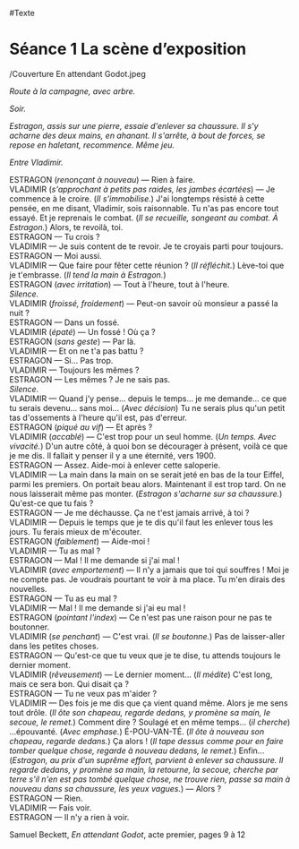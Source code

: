 #Texte

# Séance 1 La scène d’exposition

/Couverture En attendant Godot.jpeg

*Route à la campagne, avec arbre.*

*Soir.*

*Estragon, assis sur une pierre, essaie d'enlever sa chaussure. Il s'y acharne des deux mains, en ahanant. Il s'arrête, à bout de forces, se repose en haletant, recommence. Même jeu.*

*Entre Vladimir.*

ESTRAGON (*renonçant à nouveau*) — Rien à faire.<br />
VLADIMIR (*s'approchant à petits pas raides, les jambes écartées*) — Je commence à le croire. (*Il s'immobilise.*) J'ai longtemps résisté à cette pensée, en me disant, Vladimir, sois raisonnable. Tu n'as pas encore tout essayé. Et je reprenais le combat. (*Il se recueille, songeant au combat. À Estragon.*) Alors, te revoilà, toi.<br />
ESTRAGON — Tu crois ?<br />
VLADIMIR — Je suis content de te revoir. Je te croyais parti pour toujours.<br />
ESTRAGON — Moi aussi.<br />
VLADIMIR — Que faire pour fêter cette réunion ? (*Il réfléchit.*) Lève-toi que je t'embrasse. (*Il tend la main à Estragon.*)<br />
ESTRAGON (*avec irritation*) — Tout à l'heure, tout à l'heure.<br />
*Silence.*<br />
VLADIMIR (*froissé, froidement*) — Peut-on savoir où monsieur a passé la nuit ?<br />
ESTRAGON — Dans un fossé.<br />
VLADIMIR (*épaté*) — Un fossé ! Où ça ?<br />
ESTRAGON (*sans geste*) — Par là.<br />
VLADIMIR — Et on ne t'a pas battu ?<br />
ESTRAGON — Si... Pas trop.<br />
VLADIMIR — Toujours les mêmes ?<br />
ESTRAGON — Les mêmes ? Je ne sais pas.<br />
*Silence.*<br />
VLADIMIR — Quand j'y pense... depuis le temps... je me demande... ce que tu serais devenu... sans moi... (*Avec décision*) Tu ne serais plus qu'un petit tas d'ossements à l'heure qu'il est, pas d'erreur.<br />
ESTRAGON (*piqué au vif*) — Et après ?<br />
VLADIMIR (*accablé*) — C'est trop pour un seul homme. (*Un temps. Avec vivacité.*) D'un autre côté, à quoi bon se décourager à présent, voilà ce que je me dis. Il fallait y penser il y a une éternité, vers 1900.<br />
ESTRAGON — Assez. Aide-moi à enlever cette saloperie.<br />
VLADIMIR — La main dans la main on se serait jeté en bas de la tour Eiffel, parmi les premiers. On portait beau alors. Maintenant il est trop tard. On ne nous laisserait même pas monter. (*Estragon s'acharne sur sa chaussure.*) Qu'est-ce que tu fais ?<br />
ESTRAGON — Je me déchausse. Ça ne t'est jamais arrivé, à toi ?<br />
VLADIMIR — Depuis le temps que je te dis qu'il faut les enlever tous les jours. Tu ferais mieux de m'écouter.<br />
ESTRAGON (*faiblement*) — Aide-moi !<br />
VLADIMIR — Tu as mal ?<br />
ESTRAGON — Mal ! Il me demande si j'ai mal !<br />
VLADIMIR (*avec emportement*) — Il n'y a jamais que toi qui souffres ! Moi je ne compte pas. Je voudrais pourtant te voir à ma place. Tu m'en dirais des nouvelles.<br />
ESTRAGON — Tu as eu mal ?<br />
VLADIMIR — Mal ! Il me demande si j'ai eu mal !<br />
ESTRAGON (*pointant l'index*) — Ce n'est pas une raison pour ne pas te boutonner.<br />
VLADIMIR (*se penchant*) — C'est vrai. (*Il se boutonne.*) Pas de laisser-aller dans les petites choses.<br />
ESTRAGON — Qu'est-ce que tu veux que je te dise, tu attends toujours le dernier moment.<br />
VLADIMIR (*rêveusement*) — Le dernier moment... (*Il médite*) C'est long, mais ce sera bon. Qui disait ça ?<br />
ESTRAGON — Tu ne veux pas m'aider ?<br />
VLADIMIR — Des fois je me dis que ça vient quand même. Alors je me sens tout drôle. (*Il ôte son chapeau, regarde dedans, y promène sa main, le secoue, le remet.*) Comment dire ? Soulagé et en même temps... (*il cherche*) ...épouvanté. (*Avec emphase.*) É-POU-VAN-TÉ. (*Il ôte à nouveau son chapeau, regarde dedans.*) Ça alors ! (*Il tape dessus comme pour en faire tomber quelque chose, regarde à nouveau dedans, le remet.*) Enfin... (*Estragon, au prix d'un suprême effort, parvient à enlever sa chaussure. Il regarde dedans, y promène sa main, la retourne, la secoue, cherche par terre s'il n'en est pas tombé quelque chose, ne trouve rien, passe sa main à nouveau dans sa chaussure, les yeux vagues.*) — Alors ?<br />
ESTRAGON — Rien.<br />
VLADIMIR — Fais voir.<br />
ESTRAGON — Il n'y a rien à voir.<br />

Samuel Beckett, *En attendant Godot*, acte premier, pages 9 à 12